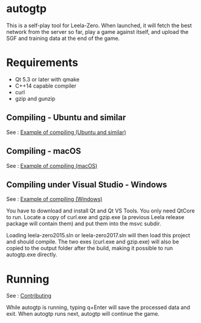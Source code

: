 # autogtp

This is a self-play tool for Leela-Zero. When launched, it will fetch the
best network from the server so far, play a game against itself, and upload
the SGF and training data at the end of the game.

# Requirements

* Qt 5.3 or later with qmake
* C++14 capable compiler
* curl
* gzip and gunzip

## Compiling - Ubuntu and similar

See : [Example of compiling (Ubuntu and similar)](https://github.com/gcp/leela-zero/tree/next#example-of-compiling---ubuntu--similar)

## Compiling - macOS

See : [Example of compiling (macOS)](https://github.com/gcp/leela-zero/tree/next#example-of-compiling---macos)

## Compiling under Visual Studio - Windows

See : [Example of compiling (Windows)](https://github.com/gcp/leela-zero/tree/next#example-of-compiling---windows)

You have to download and install Qt and Qt VS Tools. You only need QtCore to
run. Locate a copy of curl.exe and gzip.exe (a previous Leela release package
will contain them) and put them into the msvc subdir.

Loading leela-zero2015.sln or leela-zero2017.sln will then load this project
and should compile. The two exes (curl.exe and gzip.exe) will also be copied to
the output folder after the build, making it possible to run autogtp.exe
directly.

# Running

See : [Contributing](https://github.com/gcp/leela-zero/tree/next#contributing)

While autogtp is running, typing q+Enter will save the processed data and exit. When autogtp runs next, autogtp will continue the game.
